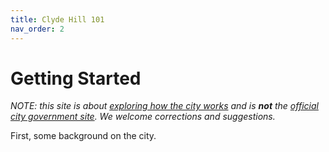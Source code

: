 ```yaml
---
title: Clyde Hill 101
nav_order: 2
---
```


# Getting Started
_NOTE: this site is about [exploring how the city works](about.html) and is **not** the [official city government site](https://clydehill.org). We welcome corrections and suggestions._


First, some background on the city.
